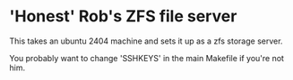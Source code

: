 # 'Honest' Rob's ZFS file server

This takes an ubuntu 2404 machine and sets it up as a zfs storage server.

You probably want to change 'SSHKEYS' in the main Makefile if you're not him.

